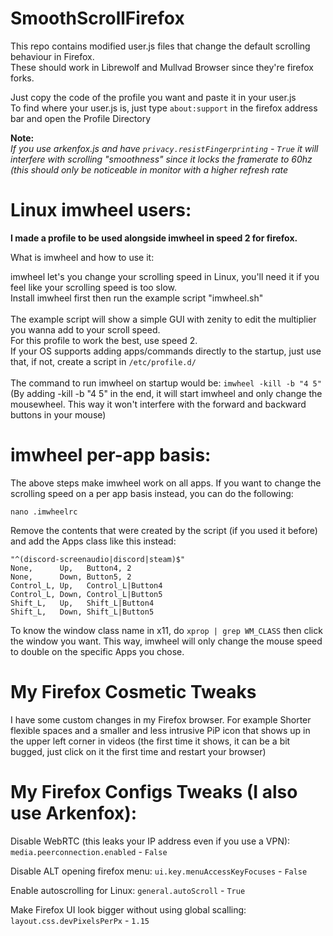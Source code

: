 # SmoothScrollFirefox

This repo contains modified user.js files that change the default scrolling behaviour in Firefox.<br>
These should work in Librewolf and Mullvad Browser since they're firefox forks.<br>

Just copy the code of the profile you want and paste it in your user.js<br>
To find where your user.js is, just type ```about:support``` in the firefox address bar and open the Profile Directory<br>

**Note:**<br>
*If you use arkenfox.js and have ```privacy.resistFingerprinting``` - ```True``` it will interfere with scrolling "smoothness" since it locks the framerate to 60hz (this should only be noticeable in monitor with a higher refresh rate*

# Linux imwheel users:

**I made a profile to be used alongside imwheel in speed 2 for firefox.**

What is imwheel and how to use it:

imwheel let's you change your scrolling speed in Linux, you'll need it if you feel like your scrolling speed is too slow.<br>
Install imwheel first then run the example script "imwheel.sh"<br>
<br>
The example script will show a simple GUI with zenity to edit the multiplier you wanna add to your scroll speed.<br>
For this profile to work the best, use speed 2.<br>
If your OS supports adding apps/commands directly to the startup, just use that, if not, create a script in ```/etc/profile.d/```<br>
<br>
The command to run imwheel on startup would be:  ```imwheel -kill -b "4 5"```<br>
(By adding -kill -b "4 5" in the end, it will start imwheel and only change the mousewheel. This way it won't interfere with the forward and backward buttons in your mouse)

# imwheel per-app basis:

The above steps make imwheel work on all apps. If you want to change the scrolling speed on a per app basis instead, you can do the following:<br>
```
nano .imwheelrc
```
Remove the contents that were created by the script (if you used it before) and add the Apps class like this instead:
```
"^(discord-screenaudio|discord|steam)$"
None,      Up,   Button4, 2
None,      Down, Button5, 2
Control_L, Up,   Control_L|Button4
Control_L, Down, Control_L|Button5
Shift_L,   Up,   Shift_L|Button4
Shift_L,   Down, Shift_L|Button5
```
To know the window class name in x11, do `xprop | grep WM_CLASS` then click the window you want.
This way, imwheel will only change the mouse speed to double on the specific Apps you chose.

# My Firefox Cosmetic Tweaks

I have some custom changes in my Firefox browser.
For example Shorter flexible spaces and a smaller and less intrusive PiP icon that shows up in the upper left corner in videos (the first time it shows, it can be a bit bugged, just click on it the first time and restart your browser)

# My Firefox Configs Tweaks (I also use Arkenfox):

Disable WebRTC (this leaks your IP address even if you use a VPN):
```media.peerconnection.enabled``` - ```False```<br>

Disable ALT opening firefox menu:
```ui.key.menuAccessKeyFocuses``` - ```False```<br>

Enable autoscrolling for Linux:
```general.autoScroll``` - ```True```<br>

Make Firefox UI look bigger without using global scalling:
```layout.css.devPixelsPerPx``` - ```1.15```<br>
